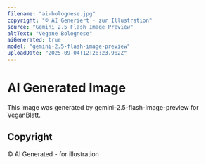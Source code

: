 ```yaml
---
filename: "ai-bolognese.jpg"
copyright: "© AI Generiert - zur Illustration"
source: "Gemini 2.5 Flash Image Preview"
altText: "Vegane Bolognese"
aiGenerated: true
model: "gemini-2.5-flash-image-preview"
uploadDate: "2025-09-04T12:28:23.982Z"
---
```


# AI Generated Image

This image was generated by gemini-2.5-flash-image-preview for VeganBlatt.

## Copyright
© AI Generated - for illustration
